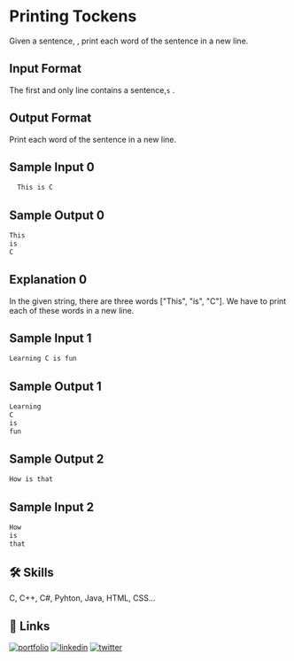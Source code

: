 
# Printing Tockens

Given a sentence, , print each word of the sentence in a new line.


## Input Format
The first and only line contains a sentence,`s` .

## Output Format
Print each word of the sentence in a new line.


## Sample Input 0

```bash
  This is C 
```

## Sample Output 0
```bash
This
is
C
```


## Explanation 0

In the given string, there are three words ["This", "is", "C"]. We have to print each of these words in a new line.
## Sample Input 1
```bash
Learning C is fun
```

## Sample Output 1
```bash
Learning
C
is
fun
```

## Sample Output 2
```bash
How is that
```
## Sample Input 2
```bash
How
is
that
```

## 🛠 Skills
C, C++, C#, Pyhton, Java, HTML, CSS...


## 🔗 Links
[![portfolio](https://img.shields.io/badge/my_portfolio-000?style=for-the-badge&logo=ko-fi&logoColor=white)](https:/tahamidurtaief.me/)
[![linkedin](https://img.shields.io/badge/linkedin-0A66C2?style=for-the-badge&logo=linkedin&logoColor=white)](https://www.linkedin.com/in/tahamidur-taief-4a04b120a/)
[![twitter](https://img.shields.io/badge/facebook-1DA1F2?style=for-the-badge&logo=facebook&logoColor=white)](https://www.facebook.com/TahamidurTaief)

